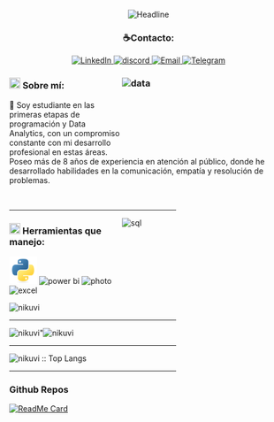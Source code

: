 <div>
  <div align=center>
   <img src="https://media.tenor.com/uF7aJqxcM6QAAAAj/digital-skola-bertalenta-digital.gif" alt="" />
   <br>
   <img src="https://readme-typing-svg.herokuapp.com?color=FA8072&size=32&center=true&vCenter=true&width=600&height=50&lines=Hola+soy+Nicole+%F0%9F%91%8B" alt="Headline" />
</div>
 <h3 align="center">☕Contacto:</h3>
<div align=center>
     <a href="https://www.linkedin.com/in/nicoleviviant/"><img src="https://img.shields.io/badge/Linkedin-0077b5?style=flat&logo=LinkedIN&logoColor" alt="LinkedIn" /> </a>
     <a href="https://discord.com/users/nikuvi"><img src="https://img.shields.io/badge/-Discord-blue?style=flat-roundedrectangle&logo=Discord&logoColor" alt="discord" /> </a>
     <a href="mailto:nicoleviviant@gmail.com"><img src="https://img.shields.io/badge/-Gmail-blue?style=flat-roundedrectangle&logo=Gmail&logoColor" alt="Email" /> </a>
     <a href="https://t.me/nicoleviviant"><img src="https://img.shields.io/badge/Telegram-0088cc?style=flat&logo=telegram" alt="Telegram" /> </a>
 </div>

<h3 align="left"><img src="https://github.com/user-attachments/assets/6fdbdd15-e028-44e4-a8d5-c2be1c7265b3" alt="" width="20" height="20"/>
 <img align="right" alt="data" width="300" src="https://media1.tenor.com/m/Ymj95Wad2LoAAAAd/gollum-power-bi.gif" width="150" height="130"/>
Sobre mí: </h3>
 <p>
 🌱 Soy estudiante en las primeras etapas de programación y Data Analytics, con un compromiso constante con mi desarrollo profesional en estas áreas. Poseo más de 8 años de experiencia en atención al público, donde he desarrollado habilidades en la comunicación, empatía y resolución de problemas.</b>
</p>

<br><hr width="60%" >
 <img align="right" alt="sql" width="300" src="https://media1.tenor.com/m/Rtyg-9DI9EAAAAAd/sql.gif" width="150" height="130"/>
<h3 align="left"><img src="https://github.com/user-attachments/assets/ed7e1be9-f542-4e81-b8c7-40bca900e529" alt="" width="20" height="20"/>
Herramientas que manejo:</h3>
<p align="left"> 
 <img src="https://raw.githubusercontent.com/devicons/devicon/master/icons/python/python-original.svg" alt="python" width="50" height="50"/>
 <img src="https://img.icons8.com/?size=256&id=Ny0t2MYrJ70p&format=png" alt="power bi" width="50" height="50"/>
 <img src="https://img.icons8.com/?size=256&id=13677&format=png" alt="photo" width="50" height="50"/>
 <img src="https://img.icons8.com/?size=256&id=117561&format=png" alt="excel" width="50" height="50"/>

<p align="left"> 
 <img src="https://komarev.com/ghpvc/?username=nikuvi&label=Profile%20views&color=0e75b6&style=flat" alt="nikuvi" /> 
</p>

<hr width="60%" >

<p>&nbsp;
 <img align="left" src="https://github-readme-stats.vercel.app/api?username=nikuvi&show_icons=true&theme=dark&locale=en" alt=nikuvi" />
 <img align="left" src="https://github-readme-streak-stats.herokuapp.com/?user=nikuvi&theme=dark" alt="nikuvi" /> 
</p>

<hr width="60%" >

<p align="left"><img src="https://github-readme-stats.vercel.app/api/top-langs/?username=nikuvi&langs_count=10&theme=tokyonight&layout=compact" alt="nikuvi :: Top Langs" />
</p>

<hr width="60%" >

### Github Repos

[![ReadMe Card](https://github-readme-stats.vercel.app/api/pin/?username=EugeniaMinghe&repo=AnalisisNBA&show_owner=true)](https://github.com/EugeniaMinghe/Analisis_de_estadisticas_de_rendimiento_de_jugadores_NBA)



